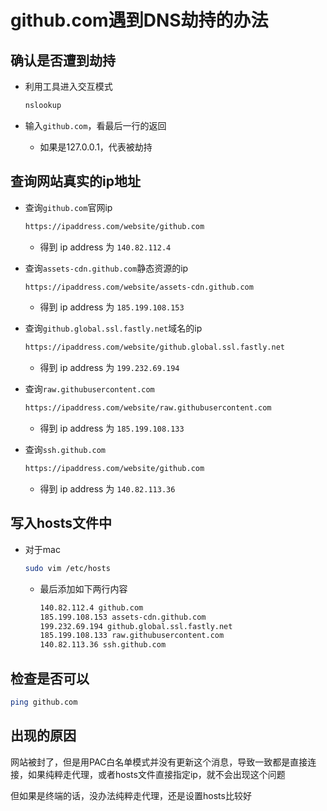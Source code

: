# github.com遇到DNS劫持的办法

## 确认是否遭到劫持

- 利用工具进入交互模式
    ```bash
    nslookup
    ```
    
- 输入`github.com`，看最后一行的返回
    - 如果是127.0.0.1，代表被劫持

## 查询网站真实的ip地址

- 查询`github.com`官网ip
    ```bash
    https://ipaddress.com/website/github.com
    ```
    - 得到 ip address 为 `140.82.112.4`

- 查询`assets-cdn.github.com`静态资源的ip
    ```bash
    https://ipaddress.com/website/assets-cdn.github.com
    ```
    - 得到 ip address 为 `185.199.108.153`

- 查询`github.global.ssl.fastly.net`域名的ip
    ```bash
    https://ipaddress.com/website/github.global.ssl.fastly.net
    ```
    - 得到 ip address 为 `199.232.69.194`

- 查询`raw.githubusercontent.com`
    ```bash
    https://ipaddress.com/website/raw.githubusercontent.com
    ```
    - 得到 ip address 为 `185.199.108.133`

- 查询`ssh.github.com`
    ```bash
    https://ipaddress.com/website/github.com
    ```
    - 得到 ip address 为 `140.82.113.36`

## 写入hosts文件中

- 对于mac
    ```bash
    sudo vim /etc/hosts
    ```
    - 最后添加如下两行内容
        ```bash
        140.82.112.4 github.com
        185.199.108.153 assets-cdn.github.com
        199.232.69.194 github.global.ssl.fastly.net
        185.199.108.133 raw.githubusercontent.com
        140.82.113.36 ssh.github.com
        ```
        
## 检查是否可以

```bash
ping github.com
```
    
## 出现的原因

网站被封了，但是用PAC白名单模式并没有更新这个消息，导致一致都是直接连接，如果纯粹走代理，或者hosts文件直接指定ip，就不会出现这个问题

但如果是终端的话，没办法纯粹走代理，还是设置hosts比较好

